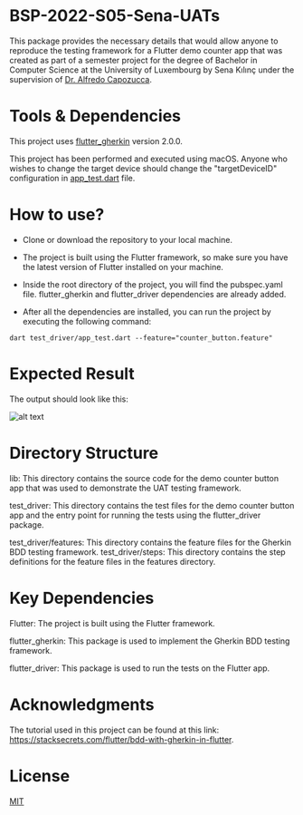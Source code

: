 # BSP-2022-S05-Sena-UATs

This package provides the necessary details that would allow anyone to reproduce the testing framework for a Flutter demo counter app that was created as part of a semester project for the degree of Bachelor in Computer Science at the
University of Luxembourg by Sena Kılınç under the supervision of [Dr. Alfredo Capozucca](https://acapozucca.github.io/).

# Tools & Dependencies
This project uses [flutter_gherkin](https://pub.dev/packages/flutter_gherkin) version 2.0.0.

This project has been performed and executed using macOS. Anyone who wishes to change the target device should change the "targetDeviceID" configuration in [app_test.dart](https://github.com/senakilinc/BSP-2022-S05-Sena-UATs/blob/main/test_driver/app_test.dart) file.
# How to use?
* Clone or download the repository to your local machine.

* The project is built using the Flutter framework, so make sure you have the latest version of Flutter installed on your machine.

* Inside the root directory of the project, you will find the pubspec.yaml file. flutter\_gherkin and flutter\_driver dependencies are already added.

* After all the dependencies are installed, you can run the project by executing the following command:

```dart test_driver/app_test.dart --feature="counter_button.feature"```

# Expected Result

The output should look like this:

![alt text](/ExpectedOutput/result.png "Testing Result")

# Directory Structure

lib: This directory contains the source code for the demo counter button app that was used to demonstrate the UAT testing framework.

test_driver: This directory contains the test files for the demo counter button app and the entry point for running the tests using the flutter_driver package.

test_driver/features: This directory contains the feature files for the Gherkin BDD testing framework.
test_driver/steps: This directory contains the step definitions for the feature files in the features directory.

# Key Dependencies
Flutter: The project is built using the Flutter framework.

flutter_gherkin: This package is used to implement the Gherkin BDD testing framework.

flutter_driver: This package is used to run the tests on the Flutter app.

# Acknowledgments

The tutorial used in this project can be found at this link: https://stacksecrets.com/flutter/bdd-with-gherkin-in-flutter.

# License
[MIT](/LICENSE)
